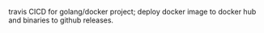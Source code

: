 travis CICD for golang/docker project; deploy docker image to docker hub and binaries to github releases.
